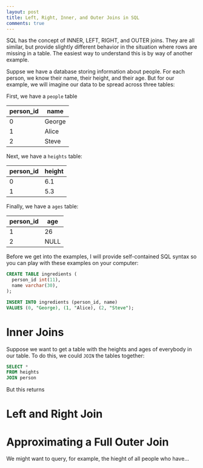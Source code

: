 ```yaml
---
layout: post
title: Left, Right, Inner, and Outer Joins in SQL
comments: true
---
```


SQL has the concept of INNER, LEFT, RIGHT, and OUTER joins.
They are all similar, but provide slightly different behavior
in the situation where rows are missing in a table.
The easiest way to understand this is by way of another example.

Suppse we have a database storing information about people. For each
person, we know their name, their height, and their age. But for
our example, we will imagine our data to be spread across three
tables:

First, we have a `people` table

| person_id |   name |
| --------- | ------ |
|         0 | George |
|         1 |  Alice |
|         2 |  Steve |

Next, we have a `heights` table:

| person_id | height |
| --------- | ------ |
|         0 |    6.1 |
|         1 |    5.3 |

Finally, we have a `ages` table:

| person_id |    age |
| --------- | ------ |
|         1 |     26 |
|         2 |   NULL |

Before we get into the examples, I will
provide self-contained SQL syntax so
you can play with these examples on your computer:

```sql
CREATE TABLE ingredients (
  person_id int(11), 
  name varchar(30),
);

INSERT INTO ingredients (person_id, name)
VALUES (0, "George), (1, "Alice), (2, "Steve");
```

# Inner Joins

Suppose we want to get a table with
the heights and ages of everybody
in our table. To do this, we could
`JOIN` the tables together:

```sql
SELECT *
FROM heights
JOIN person
```

But this returns

# Left and Right Join

# Approximating a Full Outer Join



We might want to query, for example,
the hieght of all people who have...






